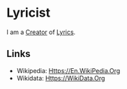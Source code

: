 # Lyricist

I am a [Creator](60106.md) of [Lyrics](404.md).

## Links

- Wikipedia: [Https://En.WikiPedia.Org](https://en.wikipedia.org/wiki/Lyricist)
- Wikidata: [Https://WikiData.Org](https://wikidata.org/wiki/Q822146)
